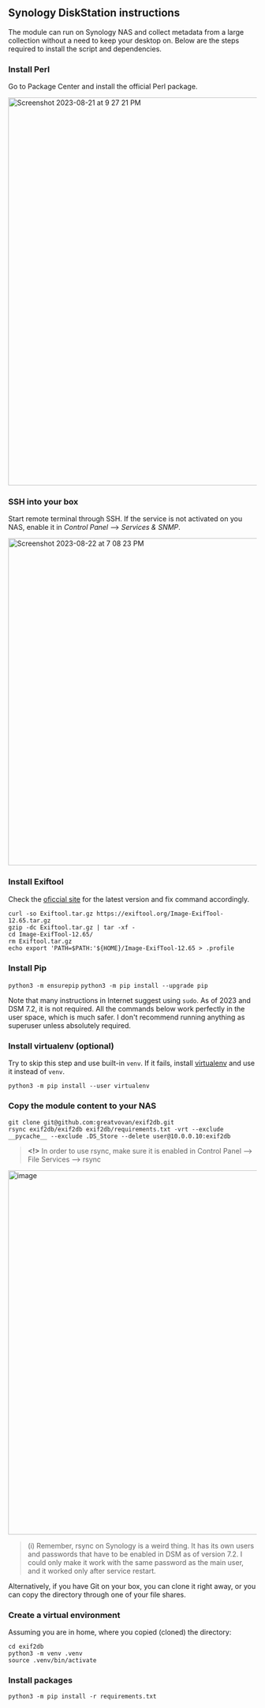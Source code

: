 ## Synology DiskStation instructions

The module can run on Synology NAS and collect metadata from
a large collection without a need to keep your desktop on. Below
are the steps required to install the script and dependencies.

### Install Perl

Go to Package Center and install the official Perl package.

<img width="786" alt="Screenshot 2023-08-21 at 9 27 21 PM" src="https://github.com/greatvovan/exif2db/assets/4903007/51b0c6f7-d2fb-48db-81bf-b3ff81ae29b1">

### SSH into your box

Start remote terminal through SSH. If the service is not activated
on you NAS, enable it in *Control Panel* --> *Services & SNMP*.

<img width="663" alt="Screenshot 2023-08-22 at 7 08 23 PM" src="https://github.com/greatvovan/exif2db/assets/4903007/3e4eac5d-c946-4dce-bbe5-d9a66b45acd6">

### Install Exiftool

Check the [oficcial site](https://exiftool.org/install.html#Unix)
for the latest version and fix command accordingly.

```commandline
curl -so Exiftool.tar.gz https://exiftool.org/Image-ExifTool-12.65.tar.gz
gzip -dc Exiftool.tar.gz | tar -xf -
cd Image-ExifTool-12.65/
rm Exiftool.tar.gz
echo export 'PATH=$PATH:'${HOME}/Image-ExifTool-12.65 > .profile
```

### Install Pip

`python3 -m ensurepip`
`python3 -m pip install --upgrade pip`

Note that many instructions in Internet suggest using `sudo`.
As of 2023 and DSM 7.2, it is not required. All the commands below
work perfectly in the user space, which is much safer. I don't
recommend running anything as superuser unless absolutely required.

### Install virtualenv (optional)

Try to skip this step and use built-in `venv`. If it fails, install
[virtualenv](https://virtualenv.pypa.io/en/latest/installation.html)
and use it instead of `venv`.

`python3 -m pip install --user virtualenv`

### Copy the module content to your NAS

```commandline
git clone git@github.com:greatvovan/exif2db.git
rsync exif2db/exif2db exif2db/requirements.txt -vrt --exclude __pycache__ --exclude .DS_Store --delete user@10.0.0.10:exif2db
```

> **<!>** In order to use rsync, make sure it is enabled in
Control Panel --> File Services --> rsync

<img width="738" alt="image" src="https://github.com/greatvovan/exif2db/assets/4903007/ffcb2d52-c97f-4de9-95f7-2a2d7b59ff3c">

> (i)
Remember, rsync on Synology is a weird thing. It has its own users
and passwords that have to be enabled in DSM as of version 7.2.
I could only make it work with the same password as the main user,
and it worked only after service restart.

Alternatively, if you have Git on your box, you can clone it
right away, or you can copy the directory through one of your
file shares.

### Create a virtual environment

Assuming you are in home, where you copied (cloned) the directory:

```commandline
cd exif2db
python3 -m venv .venv
source .venv/bin/activate
```

### Install packages

`python3 -m pip install -r requirements.txt`
